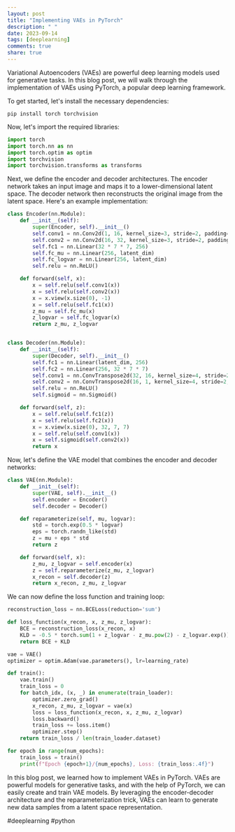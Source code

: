 ```yaml
---
layout: post
title: "Implementing VAEs in PyTorch"
description: " "
date: 2023-09-14
tags: [deeplearning]
comments: true
share: true
---
```


Variational Autoencoders (VAEs) are powerful deep learning models used for generative tasks. In this blog post, we will walk through the implementation of VAEs using PyTorch, a popular deep learning framework.

To get started, let's install the necessary dependencies:

```
pip install torch torchvision
```

Now, let's import the required libraries:

```python
import torch
import torch.nn as nn
import torch.optim as optim
import torchvision
import torchvision.transforms as transforms
```

Next, we define the encoder and decoder architectures. The encoder network takes an input image and maps it to a lower-dimensional latent space. The decoder network then reconstructs the original image from the latent space. Here's an example implementation:

```python
class Encoder(nn.Module):
    def __init__(self):
        super(Encoder, self).__init__()
        self.conv1 = nn.Conv2d(1, 16, kernel_size=3, stride=2, padding=1)
        self.conv2 = nn.Conv2d(16, 32, kernel_size=3, stride=2, padding=1)
        self.fc1 = nn.Linear(32 * 7 * 7, 256)
        self.fc_mu = nn.Linear(256, latent_dim)
        self.fc_logvar = nn.Linear(256, latent_dim)
        self.relu = nn.ReLU()

    def forward(self, x):
        x = self.relu(self.conv1(x))
        x = self.relu(self.conv2(x))
        x = x.view(x.size(0), -1)
        x = self.relu(self.fc1(x))
        z_mu = self.fc_mu(x)
        z_logvar = self.fc_logvar(x)
        return z_mu, z_logvar


class Decoder(nn.Module):
    def __init__(self):
        super(Decoder, self).__init__()
        self.fc1 = nn.Linear(latent_dim, 256)
        self.fc2 = nn.Linear(256, 32 * 7 * 7)
        self.conv1 = nn.ConvTranspose2d(32, 16, kernel_size=4, stride=2, padding=1)
        self.conv2 = nn.ConvTranspose2d(16, 1, kernel_size=4, stride=2, padding=1)
        self.relu = nn.ReLU()
        self.sigmoid = nn.Sigmoid()

    def forward(self, z):
        x = self.relu(self.fc1(z))
        x = self.relu(self.fc2(x))
        x = x.view(x.size(0), 32, 7, 7)
        x = self.relu(self.conv1(x))
        x = self.sigmoid(self.conv2(x))
        return x
```

Now, let's define the VAE model that combines the encoder and decoder networks:

```python
class VAE(nn.Module):
    def __init__(self):
        super(VAE, self).__init__()
        self.encoder = Encoder()
        self.decoder = Decoder()

    def reparameterize(self, mu, logvar):
        std = torch.exp(0.5 * logvar)
        eps = torch.randn_like(std)
        z = mu + eps * std
        return z

    def forward(self, x):
        z_mu, z_logvar = self.encoder(x)
        z = self.reparameterize(z_mu, z_logvar)
        x_recon = self.decoder(z)
        return x_recon, z_mu, z_logvar
```

We can now define the loss function and training loop:

```python
reconstruction_loss = nn.BCELoss(reduction='sum')

def loss_function(x_recon, x, z_mu, z_logvar):
    BCE = reconstruction_loss(x_recon, x)
    KLD = -0.5 * torch.sum(1 + z_logvar - z_mu.pow(2) - z_logvar.exp())
    return BCE + KLD

vae = VAE()
optimizer = optim.Adam(vae.parameters(), lr=learning_rate)

def train():
    vae.train()
    train_loss = 0
    for batch_idx, (x, _) in enumerate(train_loader):
        optimizer.zero_grad()
        x_recon, z_mu, z_logvar = vae(x)
        loss = loss_function(x_recon, x, z_mu, z_logvar)
        loss.backward()
        train_loss += loss.item()
        optimizer.step()
    return train_loss / len(train_loader.dataset)

for epoch in range(num_epochs):
    train_loss = train()
    print(f"Epoch {epoch+1}/{num_epochs}, Loss: {train_loss:.4f}")
```

In this blog post, we learned how to implement VAEs in PyTorch. VAEs are powerful models for generative tasks, and with the help of PyTorch, we can easily create and train VAE models. By leveraging the encoder-decoder architecture and the reparameterization trick, VAEs can learn to generate new data samples from a latent space representation.

#deeplearning #python